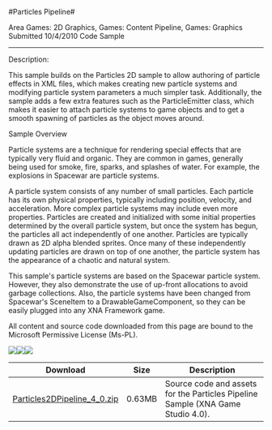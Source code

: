 #Particles Pipeline#

Area
Games: 2D Graphics, Games: Content Pipeline, Games: Graphics
Submitted
10/4/2010
Code Sample

---

Description:

This sample builds on the Particles 2D sample to allow authoring of particle effects in XML files, which makes creating new particle systems and modifying particle system parameters a much simpler task. Additionally, the sample adds a few extra features such as the ParticleEmitter class, which makes it easier to attach particle systems to game objects and to get a smooth spawning of particles as the object moves around.

Sample Overview

Particle systems are a technique for rendering special effects that are typically very fluid and organic. They are common in games, generally being used for smoke, fire, sparks, and splashes of water. For example, the explosions in Spacewar are particle systems.

A particle system consists of any number of small particles. Each particle has its own physical properties, typically including position, velocity, and acceleration. More complex particle systems may include even more properties. Particles are created and initialized with some initial properties determined by the overall particle system, but once the system has begun, the particles all act independently of one another. Particles are typically drawn as 2D alpha blended sprites. Once many of these independently updating particles are drawn on top of one another, the particle system has the appearance of a chaotic and natural system.

This sample's particle systems are based on the Spacewar particle system. However, they also demonstrate the use of up-front allocations to avoid garbage collections. Also, the particle systems have been changed from Spacewar's SceneItem to a DrawableGameComponent, so they can be easily plugged into any XNA Framework game.


All content and source code downloaded from this page are bound to the Microsoft Permissive License (Ms-PL).

![](https://github.com/nkast/XNAGameStudio/blob/master/Images/XNA_Particle_01_small.jpg)![](https://github.com/nkast/XNAGameStudio/blob/master/Images/XNA_Particle_02_small.jpg)![](https://github.com/nkast/XNAGameStudio/blob/master/Images/particlespipeline.png)		
	  	 

Download | Size | Description
---|---|---|
[Particles2DPipeline_4_0.zip](https://github.com/nkast/XNAGameStudio/blob/master/Samples/Particles2DPipeline_4_0.zip?raw=true) | 0.63MB | Source code and assets for the Particles Pipeline Sample (XNA Game Studio 4.0). 